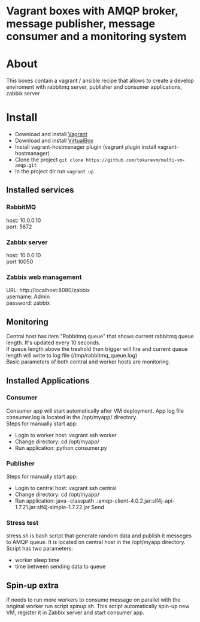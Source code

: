 # Vagrant boxes with AMQP broker, message publisher, message consumer and a monitoring system

# About

This boxes contain a vagrant / ansible recipe that allows to create a develop enviroment with rabbitmq server, publisher and consumer applications, zabbix server

# Install

* Download and install [Vagrant](http://downloads.vagrantup.com/)
* Download and install  [VirtualBox](https://www.virtualbox.org/wiki/Downloads)
* Install vagrant-hostmanager plugin (vagrant plugin install vagrant-hostmanager)
* Clone the project ```git clone https://github.com/tokarevm/multi-vm-amqp.git```
* In the project dir run ```vagrant up```

## Installed services

### RabbitMQ

host: 10.0.0.10  
port: 5672

### Zabbix server

host: 10.0.0.10  
port 10050

### Zabbix web management

URL: http://localhost:8080/zabbix  
username: Admin  
password: zabbix  

## Monitoring
  
Central host has item "Rabbitmq queue" that shows current rabbitmq queue length. It's updated every 10 seconds.  
If queue length above the treshold then trigger will fire and current queue length will write to log file (/tmp/rabbitmq_queue.log)  
Basic parameters of both central and worker hosts are monitoring.  

## Installed Applications

### Consumer

Consumer app will start automatically after VM deployment. App log file consumer.log is located in the /opt/myapp/ directory.  
Steps for manually start app:  
* Login to worker host: vagrant ssh worker
* Change directory: cd /opt/myapp/
* Run application: python consumer.py

### Publisher

Steps for manually start app:  
* Login to central host: vagrant ssh central
* Change directory: cd /opt/myapp/
* Run application: java -classpath .:amqp-client-4.0.2.jar:slf4j-api-1.7.21.jar:slf4j-simple-1.7.22.jar Send <number of seconds to delay>

### Stress test

stress.sh is bash script that generate random data and publish it messeges to AMQP queue. It is located on central host in the /opt/myapp directory.  
Script has two parameters:  
- worker sleep time  
- time between sending data to queue

## Spin-up extra

If needs to run more workers to consume message on parallel with the original worker run script spinup.sh. This script automatically spin-up new VM, register it in Zabbix server and start consumer app.
